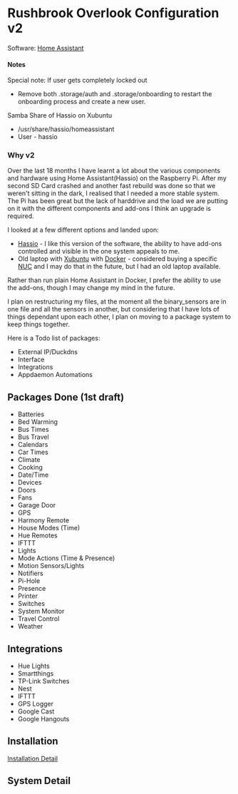 # Rushbrook Overlook Configuration v2

Software: [Home Assistant](https://home-assistant.io)


#### Notes

Special note: If user gets completely locked out
 * Remove both .storage/auth and .storage/onboarding to restart the onboarding process and create a new user.

Samba Share of Hassio on Xubuntu 
 * /usr/share/hassio/homeassistant
 * User - hassio


### Why v2

Over the last 18 months I have learnt a lot about the various components and hardware using Home Assistant(Hassio) on the Raspberry Pi.
After my second SD Card crashed and another fast rebuild was done so that we weren't sitting in the dark, I realised that I needed a more stable system.
The Pi has been great but the lack of harddrive and the load we are putting on it with the different components and add-ons I think an upgrade is required.

I looked at a few different options and landed upon:
* [Hassio]() - I like this version of the software, the ability to have add-ons controlled and visible in the one system appeals to me.
* Old laptop with [Xubuntu]() with [Docker]() - considered buying a specific [NUC]() and I may do that in the future, but I had an old laptop available.

Rather than run plain Home Assistant in Docker, I prefer the ability to use the add-ons, though I may change my mind in the future.

I plan on restructuring my files, at the moment all the binary_sensors are in one file and all the sensors in another, but considering that I have lots of things
dependant upon each other, I plan on moving to a package system to keep things together.

Here is a Todo list of packages:


* External IP/Duckdns
* Interface
* Integrations
* Appdaemon Automations 

## Packages Done (1st draft)

* Batteries
* Bed Warming
* Bus Times
* Bus Travel
* Calendars
* Car Times
* Climate
* Cooking
* Date/Time
* Devices
* Doors
* Fans
* Garage Door
* GPS
* Harmony Remote
* House Modes (Time)
* Hue Remotes
* IFTTT
* Lights
* Mode Actions (Time & Presence)
* Motion Sensors/Lights
* Notifiers
* Pi-Hole
* Presence
* Printer
* Switches
* System Monitor
* Travel Control
* Weather

## Integrations

* Hue Lights
* Smartthings
* TP-Link Switches
* Nest
* IFTTT
* GPS Logger
* Google Cast
* Google Hangouts

## Installation

[Installation Detail](./install.md)

## System Detail


